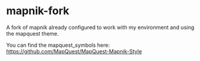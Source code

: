 # mapnik-fork
A fork of mapnik already configured to work with my environment and using the mapquest theme.

You can find the mapquest_symbols here: https://github.com/MapQuest/MapQuest-Mapnik-Style
